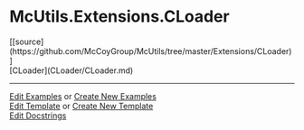 # <a id="McUtils.Extensions.CLoader">McUtils.Extensions.CLoader</a> 
<div class="docs-source-link" markdown="1">
[[source](https://github.com/McCoyGroup/McUtils/tree/master/Extensions/CLoader)]
</div>
    


<div class="container alert alert-secondary bg-light">
  <div class="row">
   <div class="col" markdown="1">
[CLoader](CLoader/CLoader.md)   
</div>
</div>
</div>





___

[Edit Examples](https://github.com/McCoyGroup/McUtils/edit/master/ci/examples/McUtils/Extensions/CLoader.md) or 
[Create New Examples](https://github.com/McCoyGroup/McUtils/new/master/?filename=ci/examples/McUtils/Extensions/CLoader.md) <br/>
[Edit Template](https://github.com/McCoyGroup/McUtils/edit/master/ci/docs/McUtils/Extensions/CLoader.md) or 
[Create New Template](https://github.com/McCoyGroup/McUtils/new/master/?filename=ci/docs/templates/McUtils/Extensions/CLoader.md) <br/>
[Edit Docstrings](https://github.com/McCoyGroup/McUtils/edit/master/Extensions/CLoader/__init__.py?message=Update%20Docs)